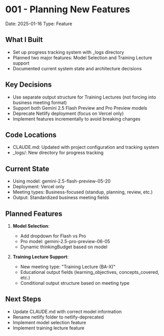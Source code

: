 # 001 - Planning New Features
Date: 2025-01-16
Type: Feature

## What I Built
- Set up progress tracking system with _logs directory
- Planned two major features: Model Selection and Training Lecture support
- Documented current system state and architecture decisions

## Key Decisions
- Use separate output structure for Training Lectures (not forcing into business meeting format)
- Support both Gemini 2.5 Flash Preview and Pro Preview models
- Deprecate Netlify deployment (focus on Vercel only)
- Implement features incrementally to avoid breaking changes

## Code Locations
- CLAUDE.md: Updated with project configuration and tracking system
- _logs/: New directory for progress tracking

## Current State
- Using model: gemini-2.5-flash-preview-05-20
- Deployment: Vercel only
- Meeting types: Business-focused (standup, planning, review, etc.)
- Output: Standardized business meeting fields

## Planned Features
1. **Model Selection**:
   - Add dropdown for Flash vs Pro
   - Pro model: gemini-2.5-pro-preview-06-05
   - Dynamic thinkingBudget based on model

2. **Training Lecture Support**:
   - New meeting type: "Training Lecture (BA-X)"
   - Educational output fields (learning_objectives, concepts_covered, etc.)
   - Conditional output structure based on meeting type

## Next Steps
- Update CLAUDE.md with correct model information
- Rename netlify folder to netlify-deprecated
- Implement model selection feature
- Implement training lecture feature